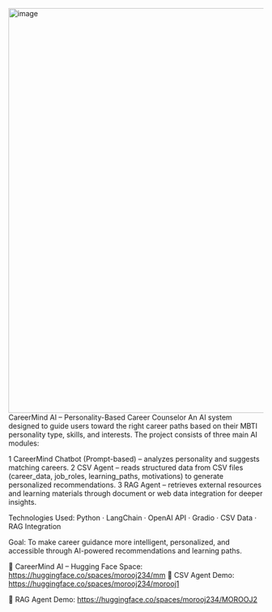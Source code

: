 <img width="1862" height="798" alt="image" src="https://github.com/user-attachments/assets/2b18b46f-0d86-4063-9c5c-c85770c2d253" />CareerMind AI – Personality-Based Career Counselor
An AI system designed to guide users toward the right career paths based on their MBTI personality type, skills, and interests.
The project consists of three main AI modules:

1️ CareerMind Chatbot (Prompt-based) – analyzes personality and suggests matching careers.
2️ CSV Agent – reads structured data from CSV files (career_data, job_roles, learning_paths, motivations) to generate personalized recommendations.
3 RAG Agent – retrieves external resources and learning materials through document or web data integration for deeper insights.

Technologies Used:
Python · LangChain · OpenAI API · Gradio · CSV Data · RAG Integration

 Goal:
To make career guidance more intelligent, personalized, and accessible through AI-powered recommendations and learning paths.

🔸 CareerMind AI – Hugging Face Space:
https://huggingface.co/spaces/morooj234/mm
🔸 CSV Agent Demo:
https://huggingface.co/spaces/morooj234/morooj1

🔸 RAG Agent Demo:
https://huggingface.co/spaces/morooj234/MOROOJ2
